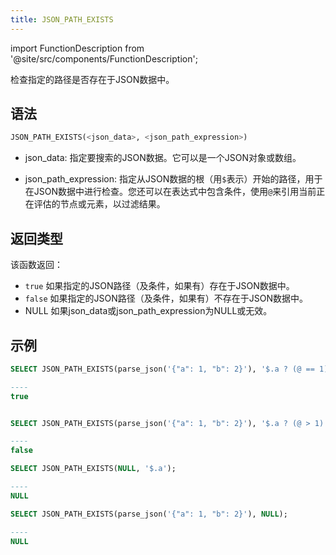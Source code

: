 ```yaml
---
title: JSON_PATH_EXISTS
---
```

import FunctionDescription from '@site/src/components/FunctionDescription';

<FunctionDescription description="引入或更新: v1.2.119"/>

检查指定的路径是否存在于JSON数据中。

## 语法

```sql
JSON_PATH_EXISTS(<json_data>, <json_path_expression>)
```

- json_data: 指定要搜索的JSON数据。它可以是一个JSON对象或数组。

- json_path_expression: 指定从JSON数据的根（用`$`表示）开始的路径，用于在JSON数据中进行检查。您还可以在表达式中包含条件，使用`@`来引用当前正在评估的节点或元素，以过滤结果。

## 返回类型

该函数返回：

- `true` 如果指定的JSON路径（及条件，如果有）存在于JSON数据中。
- `false` 如果指定的JSON路径（及条件，如果有）不存在于JSON数据中。
- NULL 如果json_data或json_path_expression为NULL或无效。

## 示例

```sql
SELECT JSON_PATH_EXISTS(parse_json('{"a": 1, "b": 2}'), '$.a ? (@ == 1)');

----
true


SELECT JSON_PATH_EXISTS(parse_json('{"a": 1, "b": 2}'), '$.a ? (@ > 1)');

----
false

SELECT JSON_PATH_EXISTS(NULL, '$.a');

----
NULL

SELECT JSON_PATH_EXISTS(parse_json('{"a": 1, "b": 2}'), NULL);

----
NULL
```